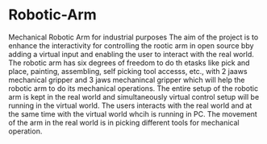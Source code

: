 # Robotic-Arm
Mechanical Robotic Arm for industrial purposes
The aim of the project is to enhance the interactivity for controlling the rootic arm in open source bby adding a virtual input and enabling the user to interact with the real world. The robotic arm has six degrees of freedom to do th etasks like pick and place, painting, assembling, self picking tool accesss, etc., with 2 jaaws mechanical gripper and 3 jaws mechanincal gripper which will help the robotic arm to do its mechanical operations. The entire setup of the robotic arm is kept in the real world and simultaneously virtual control setup will be running in the virtual world. The users interacts with the real world and at the same time with the virtual world whcih is running in PC. The movement of the arm in the real world is in picking different tools for mechanical operation.
